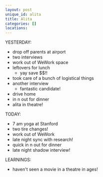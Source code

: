 ```yaml
---
layout: post
unique_id: alita
title: Alita
categories: []
locations: 
---
```


YESTERDAY:
* drop off parents at airport
* two interviews
* work out of WeWork space
* leftovers for lunch
  * yay save $$!!
* took care of a bunch of logistical things
* another interview
  * fantastic candidate!
* drive home
* in n out for dinner
* alita in theatre!

TODAY:
* 7 am yoga at Stanford
* two tire changes!
* work out of WeWork
* late night sync with research!
* quick in n out for dinner
* late night shadow interview!

LEARNINGS:
* haven't seen a movie in a theatre in ages!
